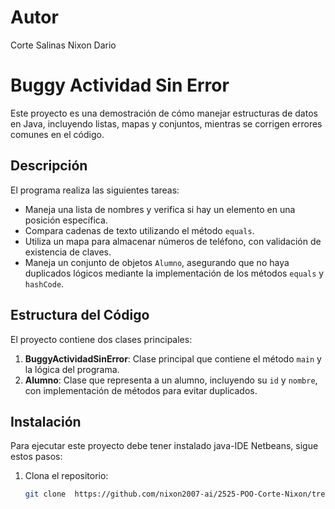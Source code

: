 # Autor

Corte Salinas Nixon Dario

# Buggy Actividad Sin Error

Este proyecto es una demostración de cómo manejar estructuras de datos en Java, incluyendo listas, mapas y conjuntos, mientras se corrigen errores comunes en el código.

## Descripción

El programa realiza las siguientes tareas:
- Maneja una lista de nombres y verifica si hay un elemento en una posición específica.
- Compara cadenas de texto utilizando el método `equals`.
- Utiliza un mapa para almacenar números de teléfono, con validación de existencia de claves.
- Maneja un conjunto de objetos `Alumno`, asegurando que no haya duplicados lógicos mediante la implementación de los métodos `equals` y `hashCode`.

## Estructura del Código

El proyecto contiene dos clases principales:

1. **BuggyActividadSinError**: Clase principal que contiene el método `main` y la lógica del programa.
2. **Alumno**: Clase que representa a un alumno, incluyendo su `id` y `nombre`, con implementación de métodos para evitar duplicados.

## Instalación

Para ejecutar este proyecto debe tener instalado java-IDE Netbeans, sigue estos pasos:

1. Clona el repositorio:
   ```bash
   git clone  https://github.com/nixon2007-ai/2525-POO-Corte-Nixon/tree/main/BuggyActividadSinError

